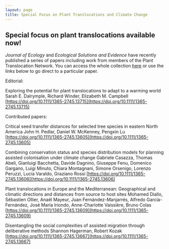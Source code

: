 ```yaml
---
layout: page
title: Special Focus on Plant Translocations and Climate Change
---
```


## Special focus on plant translocations available now!

*Journal of Ecology* and *Ecological Solutions and Evidence* have recently published a series of papers including work from members of the Plant Translocation Network.
You can access the whole collection [here](https://besjournals.onlinelibrary.wiley.com/hub/plant_translocations_and_climate_change) or use the links below to go direct to a particular paper.

Editorial:

Exploring the potential for plant translocations to adapt to a warming world
Sarah E. Dalrymple, Richard Winder, Elizabeth M. Campbell
[https://doi.org/10.1111/1365-2745.13715](https://doi.org/10.1111/1365-2745.13715)

Contributed papers:

Critical seed transfer distances for selected tree species in eastern North America
John H. Pedlar, Daniel W. McKenney, Pengxin Lu
[https://doi.org/10.1111/1365-2745.13605](https://doi.org/10.1111/1365-2745.13605)

Combining conservation status and species distribution models for planning assisted colonisation under climate change
Gabriele Casazza, Thomas Abeli, Gianluigi Bacchetta, Davide Dagnino, Giuseppe Fenu, Domenico Gargano, Luigi Minuto, Chiara Montagnani, Simone Orsenigo, Lorenzo Peruzzi, Lucia Varaldo, Graziano Rossi
[https://doi.org/10.1111/1365-2745.13606](https://doi.org/10.1111/1365-2745.13606)

Plant translocations in Europe and the Mediterranean: Geographical and climatic directions and distances from source to host sites
Mohamed Diallo, Sébastien Ollier, Anaël Mayeur, Juan Fernández-Manjarrés, Alfredo García-Fernández, José María Iriondo, Anne-Charlotte Vaissière, Bruno Colas
[https://doi.org/10.1111/1365-2745.13609](https://doi.org/10.1111/1365-2745.13609)

Disentangling the social complexities of assisted migration through deliberative methods
Shannon Hagerman, Robert Kozak
[https://doi.org/10.1111/1365-2745.13667](https://doi.org/10.1111/1365-2745.13667)
